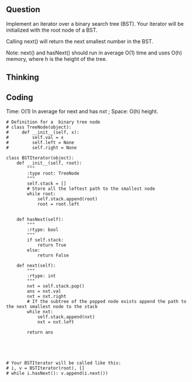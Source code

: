 ## Question
Implement an iterator over a binary search tree (BST). Your iterator will be initialized with the root node of a BST.<br>

Calling next() will return the next smallest number in the BST.<br>

Note: next() and hasNext() should run in average O(1) time and uses O(h) memory, where h is the height of the tree.


## Thinking

## Coding
Time: O(1) In average for next and has nxt ; 
Space: O(h) height. 

```python3
# Definition for a  binary tree node
# class TreeNode(object):
#     def __init__(self, x):
#         self.val = x
#         self.left = None
#         self.right = None

class BSTIterator(object):
    def __init__(self, root):
        """
        :type root: TreeNode
        """
        self.stack = []
        # Store all the leftest path to the smallest node
        while root:
            self.stack.append(root)
            root = root.left
        

    def hasNext(self):
        """
        :rtype: bool
        """
        if self.stack:
            return True
        else:
            return False

    def next(self):
        """
        :rtype: int
        """
        nxt = self.stack.pop()
        ans = nxt.val
        nxt = nxt.right 
        # If the subtree of the popped node exists append the path to the next smallest node to the stack
        while nxt:
            self.stack.append(nxt)
            nxt = nxt.left
            
        return ans
        
        
        
        

# Your BSTIterator will be called like this:
# i, v = BSTIterator(root), []
# while i.hasNext(): v.append(i.next())
```

